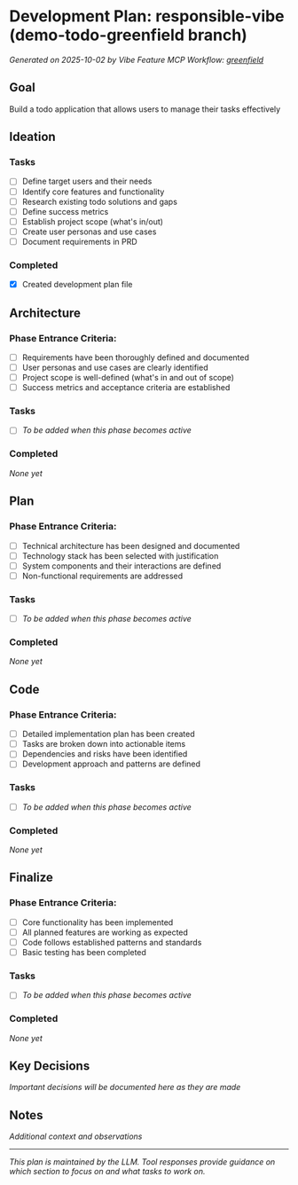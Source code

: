 # Development Plan: responsible-vibe (demo-todo-greenfield branch)

_Generated on 2025-10-02 by Vibe Feature MCP_
_Workflow: [greenfield](https://mrsimpson.github.io/responsible-vibe-mcp/workflows/greenfield)_

## Goal

Build a todo application that allows users to manage their tasks effectively

## Ideation

### Tasks

- [ ] Define target users and their needs
- [ ] Identify core features and functionality
- [ ] Research existing todo solutions and gaps
- [ ] Define success metrics
- [ ] Establish project scope (what's in/out)
- [ ] Create user personas and use cases
- [ ] Document requirements in PRD

### Completed

- [x] Created development plan file

## Architecture

### Phase Entrance Criteria:

- [ ] Requirements have been thoroughly defined and documented
- [ ] User personas and use cases are clearly identified
- [ ] Project scope is well-defined (what's in and out of scope)
- [ ] Success metrics and acceptance criteria are established

### Tasks

- [ ] _To be added when this phase becomes active_

### Completed

_None yet_

## Plan

### Phase Entrance Criteria:

- [ ] Technical architecture has been designed and documented
- [ ] Technology stack has been selected with justification
- [ ] System components and their interactions are defined
- [ ] Non-functional requirements are addressed

### Tasks

- [ ] _To be added when this phase becomes active_

### Completed

_None yet_

## Code

### Phase Entrance Criteria:

- [ ] Detailed implementation plan has been created
- [ ] Tasks are broken down into actionable items
- [ ] Dependencies and risks have been identified
- [ ] Development approach and patterns are defined

### Tasks

- [ ] _To be added when this phase becomes active_

### Completed

_None yet_

## Finalize

### Phase Entrance Criteria:

- [ ] Core functionality has been implemented
- [ ] All planned features are working as expected
- [ ] Code follows established patterns and standards
- [ ] Basic testing has been completed

### Tasks

- [ ] _To be added when this phase becomes active_

### Completed

_None yet_

## Key Decisions

_Important decisions will be documented here as they are made_

## Notes

_Additional context and observations_

---

_This plan is maintained by the LLM. Tool responses provide guidance on which section to focus on and what tasks to work on._
